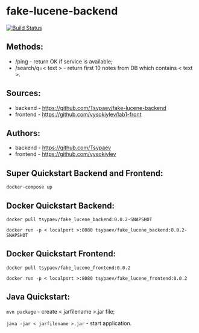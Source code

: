 # fake-lucene-backend
[![Build Status](https://travis-ci.org/Tsypaev/fake-lucene-backend.svg?branch=master)](https://travis-ci.org/Tsypaev/fake-lucene-backend)
## Methods:
* /ping - return OK if service is available;
* /search/q=< text > - return first 10 notes from DB which contains < text >.

## Sources:
* backend - https://github.com/Tsypaev/fake-lucene-backend 
* frontend - https://github.com/vysokiylev/lab1-front

## Authors:
* backend - https://github.com/Tsypaev
* frontend - https://github.com/vysokiylev

## Super Quickstart Backend and Frontend:
`docker-compose up`

## Docker Quickstart Backend: 
`docker pull tsypaev/fake_lucene_backend:0.0.2-SNAPSHOT`

`docker run -p < localport >:8080 tsypaev/fake_lucene_backend:0.0.2-SNAPSHOT`
 
## Docker Quickstart Frontend: 
`docker pull tsypaev/fake_lucene_frontend:0.0.2`

`docker run -p < localport >:8080 tsypaev/fake_lucene_frontend:0.0.2`
 
 
## Java Quickstart:
`mvn package` - create < jarfilename >.jar file;

`java -jar < jarfilename >.jar` - start application.
